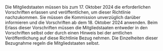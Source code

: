 Die Mitgliedstaaten müssen bis zum 17. Oktober 2024 die erforderlichen Vorschriften erlassen und veröffentlichen, um dieser Richtlinie nachzukommen. Sie müssen die Kommission unverzüglich darüber informieren und die Vorschriften ab dem 18. Oktober 2024 anwenden. Beim Erlass dieser Vorschriften müssen die Mitgliedstaaten entweder in den Vorschriften selbst oder durch einen Hinweis bei der amtlichen Veröffentlichung auf diese Richtlinie Bezug nehmen. Die Einzelheiten dieser Bezugnahme regeln die Mitgliedstaaten selbst.
